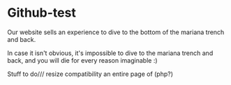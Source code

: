 # Github-test
Our website sells an experience to dive to the bottom of the mariana trench and back.

In case it isn't obvious, it's impossible to dive to the mariana trench and back, and you will die for every reason imaginable :)

Stuff to do///
resize compatibility
an entire page of (php?)